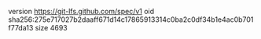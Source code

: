 version https://git-lfs.github.com/spec/v1
oid sha256:275e717027b2daaff671d14c17865913314c0ba2c0df34b1e4ac0b701f77da13
size 4693
